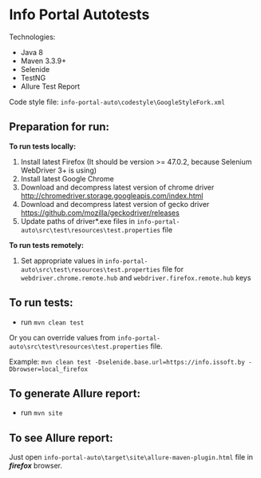 # Info Portal Autotests
Technologies:
* Java 8
* Maven 3.3.9+
* Selenide
* TestNG
* Allure Test Report

Code style file: `info-portal-auto\codestyle\GoogleStyleFork.xml` 

## Preparation for run:

**To run tests locally:**
1. Install latest Firefox (It should be version >= 47.0.2, because Selenium WebDriver 3+ is using)
2. Install latest Google Chrome
3. Download and decompress latest version of chrome driver http://chromedriver.storage.googleapis.com/index.html
4. Download and decompress latest version of gecko driver https://github.com/mozilla/geckodriver/releases
5. Update paths of driver*.exe files in `info-portal-auto\src\test\resources\test.properties` file

**To run tests remotely:**
1. Set appropriate values in `info-portal-auto\src\test\resources\test.properties` file for `webdriver.chrome.remote.hub` and `webdriver.firefox.remote.hub` keys 

## To run tests:

* run `mvn clean test`

Or you can override values from `info-portal-auto\src\test\resources\test.properties` file.

Example:
`mvn clean test -Dselenide.base.url=https://info.issoft.by -Dbrowser=local_firefox`

## To generate Allure report:

* run `mvn site`

## To see Allure report:

Just open `info-portal-auto\target\site\allure-maven-plugin.html` file in ***firefox*** browser.
